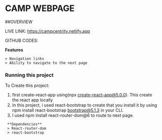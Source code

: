 # CAMP WEBPAGE
##OVERVIEW

LIVE LINK: https://campcentrity.netlify.app

GITHUB CODES:

 **Features** 
 ```
 > Navigation links
 > Ability to navigate to the next page
 
```
### Running this project

To Create this project:

1. first create-react-app using(npx create-react-app@5.0.0).
This create the react app locally
2. In this project, i used react-bootstrap to create that you install it by using npm install react-bootstrap bootstrap@5.1.3 in your CLI.
3. I used npm  install react-router-dom@6 to route to next page.


```
 **Dependencies**
 > React-router-dom
 > react-bootstrap

